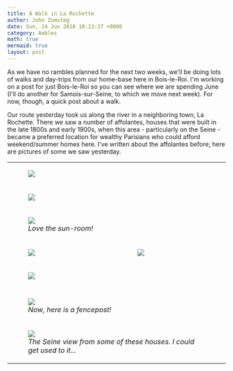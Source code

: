 ```yaml
---
title: A Walk in La Rochette
author: John Zumsteg
date: Sun, 24 Jun 2018 10:13:37 +0000
category: Ambles
math: true
mermaid: true
layout: post
---
```

As we have no rambles planned for the next two weeks, we'll be doing lots of walks and day-trips from our home-base here in Bois-le-Roi. I'm working on a post for just Bois-le-Roi so you can see where we are spending June (I'll do another for Samois-sur-Seine, to which we move next week). For now, though, a quick post about a walk.

Our route yesterday took us along the river in a neighboring town, La Rochette. There we saw a number of affolantes, houses that were built in the late 1800s and early 1900s, when this area - particularly on the Seine - became a preferred location for wealthy Parisians who could afford weekend/summer homes here. I've written about the affolantes before<a href="http://zumsteg.us/?p=3208">;</a> here are pictures of some we saw yesterday.
<table>
<tbody>
<tr>
<td colspan="2"><figure>
	<img src="{{site.url}}/assets/images/2018/06/DSC00546.jpg"/>
	<figcaption></figcaption>
</figure>

</td>
</tr>
<tr>
<td colspan="2"><figure>
	<img src="{{site.url}}/assets/images/2018/06/DSC00547.jpg"/>
	<figcaption></figcaption>
</figure>

</td>
</tr>
<tr>
<td colspan="2">

<figure>
	<img src="{{site.url}}/assets/images/2018/06/DSC00549.jpg"/>
	<figcaption><em>Love the sun-room!</em></figcaption>
</figure>

</td>
</tr>
<tr>
<td><figure>
	<img src="{{site.url}}/assets/images/2018/06/DSC00545.jpg"/>
	<figcaption></figcaption>
</figure>

</td>
<td><figure>
	<img src="{{site.url}}/assets/images/2018/06/DSC00543.jpg"/>
	<figcaption></figcaption>
</figure>

</td>
</tr>
<tr>
<td colspan="2"><figure>
	<img src="{{site.url}}/assets/images/2018/06/DSC00548.jpg"/>
	<figcaption></figcaption>
</figure>

</td>
</tr>
<tr>
<td colspan="2"></td>
</tr>
<tr>
<td colspan="2">

<figure>
	<img src="{{site.url}}/assets/images/2018/06/DSC00542.jpg"/>
	<figcaption><em>Now, here is a fencepost!</em></figcaption>
</figure>

</td>
</tr>
<tr>
<td colspan="2">

<figure>
	<img src="{{site.url}}/assets/images/2018/06/DSC00551.jpg"/>
	<figcaption><em>The Seine view from some of these houses. I could get used to it...</em></figcaption>
</figure>

</td>
</tr>
</tbody>
</table>
